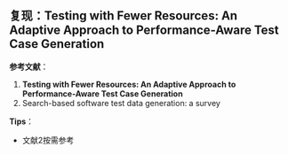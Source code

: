 ## 复现：Testing with Fewer Resources: An Adaptive Approach to Performance-Aware Test Case Generation  

**参考文献**：

1. **Testing with Fewer Resources: An Adaptive Approach to Performance-Aware Test Case Generation**    
2. Search-based software test data generation: a survey  

**Tips**：

- 文献2按需参考

